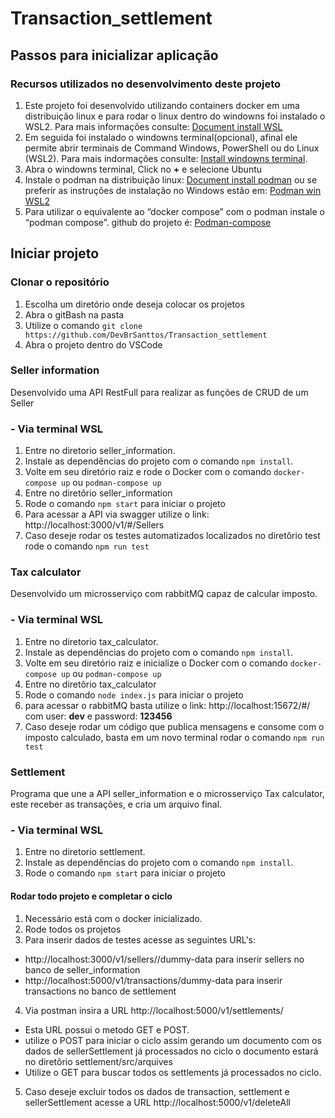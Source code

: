 # Transaction_settlement


## Passos para inicializar aplicação
### Recursos utilizados no desenvolvimento deste projeto
1. Este projeto foi desenvolvido utilizando containers docker em uma distribuição linux e para rodar o linux dentro do windowns foi instalado o WSL2. 
  Para mais informações consulte: [Document install WSL](https://docs.microsoft.com/pt-br/windows/wsl/install#manual-installation-steps)
2. Em seguida foi instalado o windowns terminal(opcional), afinal ele permite abrir terminais de Command Windows, PowerShell ou do Linux (WSL2).
  Para mais indormações consulte: [Install windowns terminal](https://docs.microsoft.com/pt-br/windows/terminal/install).
3. Abra o windowns terminal, Click no **+** e selecione Ubuntu
4. Instale o podman na distribuição linux: [Document install podman](https://podman.io/getting-started/installation) ou se preferir as instruções de instalação no Windows estão em: [Podman win WSL2](https://www.redhat.com/sysadmin/podman-windows-wsl2)
5. Para utilizar o equivalente ao “docker compose” com o podman instale o “podman compose”. github do projeto é: [Podman-compose](https://github.com/containers/podman-compose)

## Iniciar projeto
### Clonar o repositório
1. Escolha um diretório onde deseja colocar os projetos
2. Abra o gitBash na pasta
3. Utilize o comando `git clone https://github.com/DevBrSanttos/Transaction_settlement`
4. Abra o projeto dentro do VSCode
### Seller information
Desenvolvido uma API RestFull para realizar as funções de CRUD de um Seller
### - Via terminal WSL
1. Entre no diretorio seller_information. 
2. Instale as dependências do projeto com o comando `npm install`.
3. Volte em seu diretório raiz e rode o Docker com o comando `docker-compose up` ou `podman-compose up`
4. Entre no diretôrio seller_information
5. Rode o comando `npm start` para iniciar o projeto
6. Para acessar a API via swagger utilize o link: http://localhost:3000/v1/#/Sellers
7. Caso deseje rodar os testes automatizados localizados no diretôrio test rode o comando `npm run test`

### Tax calculator
Desenvolvido um microsserviço com rabbitMQ capaz de calcular imposto.
### - Via terminal WSL
1. Entre no diretorio tax_calculator. 
2. Instale as dependências do projeto com o comando `npm install`.
3. Volte em seu diretório raiz e inicialize o Docker com o comando `docker-compose up` ou `podman-compose up`
4. Entre no diretôrio tax_calculator
5. Rode o comando `node index.js` para iniciar o projeto
6. para acessar o rabbitMQ basta utilize o link: http://localhost:15672/#/ com user: **dev** e password: **123456**
7. Caso deseje rodar um código que publica mensagens e consome com o imposto calculado, basta em um novo terminal rodar o comando `npm run test`

### Settlement
Programa que une a API seller_information e o microsserviço Tax calculator, este receber as transações, e cria um arquivo final.
### - Via terminal WSL
1. Entre no diretorio settlement.
2. Instale as dependências do projeto com o comando `npm install`.
3. Rode o comando `npm start` para iniciar o projeto
#### Rodar todo projeto e completar o ciclo
1. Necessário está com o docker inicializado.
2. Rode todos os projetos
3. Para inserir dados de testes acesse as seguintes URL's:
- http://localhost:3000/v1/sellers//dummy-data para inserir sellers no banco de seller_information
- http://localhost:5000/v1/transactions/dummy-data para inserir transactions no banco de settlement
4. Via postman insira a URL http://localhost:5000/v1/settlements/
- Esta URL possui o metodo GET e POST.
- utilize o POST para iniciar o ciclo assim gerando um documento com os dados de sellerSettlement já processados no ciclo o documento estará no diretôrio settlement/src/arquives
- Utilize o GET para buscar todos os settlements já processados no ciclo.
5. Caso deseje excluir todos os dados de transaction, settlement e sellerSettlement acesse a URL http://localhost:5000/v1/deleteAll
